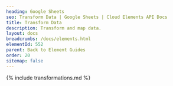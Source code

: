 ```yaml
---
heading: Google Sheets
seo: Transform Data | Google Sheets | Cloud Elements API Docs
title: Transform Data
description: Transform and map data.
layout: docs
breadcrumbs: /docs/elements.html
elementId: 552
parent: Back to Element Guides
order: 20
sitemap: false
---
```


{% include transformations.md %}
